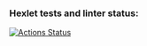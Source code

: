 ### Hexlet tests and linter status:
[![Actions Status](https://github.com/lasogno/layout-designer-project-lvl1/workflows/hexlet-check/badge.svg)](https://github.com/lasogno/layout-designer-project-lvl1/actions)
